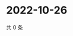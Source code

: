 # 2022-10-26

共 0 条

<!-- BEGIN WEIBO -->
<!-- 最后更新时间 Wed Oct 26 2022 04:22:34 GMT+0800 (China Standard Time) -->

<!-- END WEIBO -->
